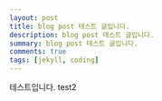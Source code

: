 ```yaml
---
layout: post
title: blog post 테스트 글입니다.
description: blog post 테스트 글입니다.
summary: blog post 테스트 글입니다.
comments: true
tags: [jekyll, coding]
---
```


테스트입니다.
test2
